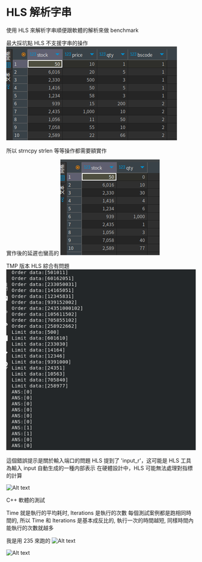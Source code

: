 # HLS 解析字串

使用 HLS 來解析字串順便跟軟體的解析來做 benchmark

最大採坑點 HLS 不支援字串的操作
![Alt text](image-1.png)

所以 strncpy strlen 等等操作都需要額實作

實作後的延遲也蠻高的
![Alt text](image.png)


TMP 版本 HLS 綜合有問題
![Alt text](image-2.png)

這個錯誤提示是關於輸入端口的問題 HLS 提到了 'input_r'，这可能是 HLS 工具為輸入 input 自動生成的一種内部表示 在硬體設計中，HLS 可能無法處理對指標的計算

![Alt text](image-3.png)

C++ 軟體的測試

Time 就是執行的平均耗时, Iterations 是執行的次數
每個測試案例都是跑相同時間的, 所以 Time 和 Iterations 是基本成反比的, 執行一次的時間越短, 同樣時間內能執行的次數就越多

我是用 235 來跑的
![Alt text](image-5.png)

![Alt text](image-4.png)